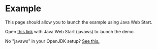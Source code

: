 # Example

This page should allow you to launch the example using Java Web Start.

<script src="http://java.com/js/deployJava.js"></script>
<script>
    deployJava.createWebStartLaunchButton("launch.jnlp")
</script>

Open [this link](https://raw.githubusercontent.com/vieiro/swingnbrcp/master/JWS/launch.jnlp) with Java Web Start (javaws) to launch the demo.

No "javaws" in your OpenJDK setup? [See this.](https://groups.google.com/forum/#!topic/bsdmailinglist/cgprri7-mr0)

